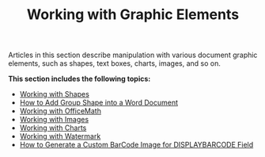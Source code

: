 ﻿---
title: Working with Graphic Elements
description: "Introduction to Shape node, basic graphic element."
type: docs
weight: 150
url: /net/working-with-graphic-elements/
---

Articles in this section describe manipulation with various document graphic elements, such as shapes, text boxes, charts, images, and so on. 

**This section includes the following topics:**
- [Working with Shapes](/words/net/working-with-shapes/)
- [How to Add Group Shape into a Word Document](/words/net/how-to-add-group-shape-into-a-word-document/)
- [Working with OfficeMath](/words/net/working-with-officemath/)
- [Working with Images](/words/net/working-with-images/)
- [Working with Charts](/words/net/working-with-charts/)
- [Working with Watermark](/words/net/working-with-watermark/)
- [How to Generate a Custom BarCode Image for DISPLAYBARCODE Field](/words/net/how-to-generate-a-custom-barcode-image-for-displaybarcode-field/)
